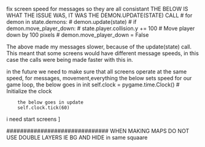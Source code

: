fix screen speed for messages so they are all consistant
THE BELOW IS WHAT THE ISSUE WAS, IT WAS THE DEMON.UPDATE(STATE) CALL
       # for demon in state.demons:
        #     demon.update(state)
        #     if demon.move_player_down:
        #         state.player.collision.y += 100  # Move player down by 100 pixels
        #         demon.move_player_down = False

The above made my messages slower, because of the update(state) call. This meant that some 
screens would have different message speeds, in this case the calls were being made faster with this in.

in the future we need to make sure that all screens operate at the same speed, for messages, movement,everything
        the below sets speed for our game loop, the below goes in init 
        self.clock = pygame.time.Clock()  # Initialize the clock

        the below goes in update
        self.clock.tick(60)

i need start screens
]

##############################
WHEN MAKING MAPS DO NOT USE DOUBLE LAYERS IE BG AND HIDE in same squaare

